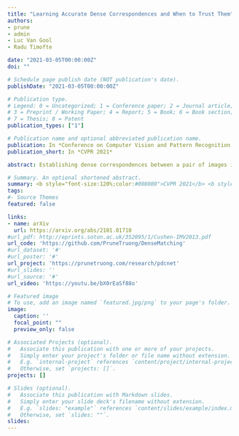 ```yaml
---
title: "Learning Accurate Dense Correspondences and When to Trust Them"
authors:
- prune
- admin
- Luc Van Gool
- Radu Timofte

date: "2021-03-05T00:00:00Z"
doi: ""

# Schedule page publish date (NOT publication's date).
publishDate: "2021-03-05T00:00:00Z"

# Publication type.
# Legend: 0 = Uncategorized; 1 = Conference paper; 2 = Journal article;
# 3 = Preprint / Working Paper; 4 = Report; 5 = Book; 6 = Book section;
# 7 = Thesis; 8 = Patent
publication_types: ["1"]

# Publication name and optional abbreviated publication name.
publication: In *Conference on Computer Vision and Pattern Recognition, CVPR 2021*
publication_short: In *CVPR 2021*

abstract: Establishing dense correspondences between a pair of images is an important and general problem. However, dense flow estimation is often inaccurate in the case of large displacements or homogeneous regions. For most applications and down-steam tasks, such as pose estimation, image manipulation, or 3D reconstruction, it is crucial to know when and where to trust the estimated correspondences. In this work, we aim to estimate a dense flow field relating two images, coupled with a robust pixel-wise confidence map indicating the reliability and accuracy of the prediction. We develop a flexible probabilistic approach that jointly learns the flow prediction and its uncertainty. In particular, we parametrize the predictive distribution as a constrained mixture model, ensuring better modelling of both accurate flow predictions and outliers. Moreover, we develop an architecture and training strategy tailored for robust and generalizable uncertainty prediction in the context of self-supervised training. Our approach obtains state-of-the-art results on multiple challenging geometric matching and optical flow datasets. We further validate the usefulness of our probabilistic confidence estimation for the task of pose estimation. 

# Summary. An optional shortened abstract.
summary: <b style="font-size:120%;color:#008080">CVPR 2021</b> <b style="font-size:120%;color:#E08040">Oral</b><br> A method that gives you accurate dense optical flow and correspondences with robust uncertainty.
tags:
#- Source Themes
featured: false

links:
- name: arXiv
  url: https://arxiv.org/abs/2101.01710
#url_pdf: http://eprints.soton.ac.uk/352095/1/Cushen-IMV2013.pdf
url_code: 'https://github.com/PruneTruong/DenseMatching'
#url_dataset: '#'
#url_poster: '#'
url_project: 'https://prunetruong.com/research/pdcnet'
#url_slides: ''
#url_source: '#'
url_video: 'https://youtu.be/bX0rEaSf88o'

# Featured image
# To use, add an image named `featured.jpg/png` to your page's folder. 
image:
  caption: ''
  focal_point: ""
  preview_only: false

# Associated Projects (optional).
#   Associate this publication with one or more of your projects.
#   Simply enter your project's folder or file name without extension.
#   E.g. `internal-project` references `content/project/internal-project/index.md`.
#   Otherwise, set `projects: []`.
projects: []

# Slides (optional).
#   Associate this publication with Markdown slides.
#   Simply enter your slide deck's filename without extension.
#   E.g. `slides: "example"` references `content/slides/example/index.md`.
#   Otherwise, set `slides: ""`.
slides:
---
```



